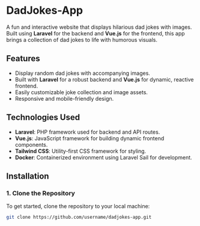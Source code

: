 # **DadJokes-App**

A fun and interactive website that displays hilarious dad jokes with images. Built using **Laravel** for the backend and **Vue.js** for the frontend, this app brings a collection of dad jokes to life with humorous visuals.

## **Features**
- Display random dad jokes with accompanying images.
- Built with **Laravel** for a robust backend and **Vue.js** for dynamic, reactive frontend.
- Easily customizable joke collection and image assets.
- Responsive and mobile-friendly design.

## **Technologies Used**
- **Laravel**: PHP framework used for backend and API routes.
- **Vue.js**: JavaScript framework for building dynamic frontend components.
- **Tailwind CSS**: Utility-first CSS framework for styling.
- **Docker**: Containerized environment using Laravel Sail for development.

## **Installation**

### **1. Clone the Repository**
To get started, clone the repository to your local machine:

```bash
git clone https://github.com/username/dadjokes-app.git
